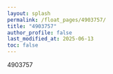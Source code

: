 ```yaml
---
layout: splash
permalink: /float_pages/4903757/
title: "4903757"
author_profile: false
last_modified_at: 2025-06-13
toc: false
---
```

 
4903757
